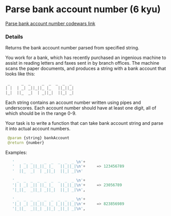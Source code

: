 # Parse bank account number (6 kyu)
[Parse bank account number codewars link](https://www.codewars.com/kata/597eeb0136f4ae84f9000001)

### Details
Returns the bank account number parsed from specified string.

You work for a bank, which has recently purchased an ingenious machine to assist in reading letters and faxes sent in by branch offices.
The machine scans the paper documents, and produces a string with a bank account that looks like this:
```python
 _     _  _     _  _  _  _  _
| |  | _| _||_||_ |_   ||_||_|
|_|  ||_  _|  | _||_|  ||_| _|
```
Each string contains an account number written using pipes and underscores.
Each account number should have at least one digit, all of which should be in the range 0-9.

Your task is to write a function that can take bank account string and parse it into actual account numbers.
```python
 @param {string} bankAccount
 @return {number}
```
Examples:
```python
   '    _  _     _  _  _  _  _ \n'+
   '  | _| _||_||_ |_   ||_||_|\n'+     => 123456789
   '  ||_  _|  | _||_|  ||_| _|\n'

   ' _  _  _  _  _  _  _  _  _ \n'+
   '| | _| _|| ||_ |_   ||_||_|\n'+     => 23056789
   '|_||_  _||_| _||_|  ||_| _|\n',

   ' _  _  _  _  _  _  _  _  _ \n'+
   '|_| _| _||_||_ |_ |_||_||_|\n'+     => 823856989
   '|_||_  _||_| _||_| _||_| _|\n',
```